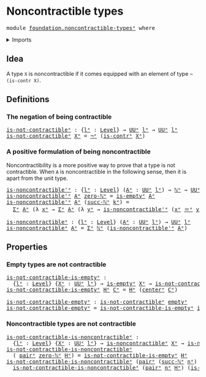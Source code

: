# Noncontractible types

<pre class="Agda"><a id="34" class="Keyword">module</a> <a id="41" href="foundation.noncontractible-types%25E1%25B5%2589.html" class="Module">foundation.noncontractible-typesᵉ</a> <a id="75" class="Keyword">where</a>
</pre>
<details><summary>Imports</summary>

<pre class="Agda"><a id="131" class="Keyword">open</a> <a id="136" class="Keyword">import</a> <a id="143" href="elementary-number-theory.natural-numbers%25E1%25B5%2589.html" class="Module">elementary-number-theory.natural-numbersᵉ</a>

<a id="186" class="Keyword">open</a> <a id="191" class="Keyword">import</a> <a id="198" href="foundation.dependent-pair-types%25E1%25B5%2589.html" class="Module">foundation.dependent-pair-typesᵉ</a>
<a id="231" class="Keyword">open</a> <a id="236" class="Keyword">import</a> <a id="243" href="foundation.universe-levels%25E1%25B5%2589.html" class="Module">foundation.universe-levelsᵉ</a>

<a id="272" class="Keyword">open</a> <a id="277" class="Keyword">import</a> <a id="284" href="foundation-core.contractible-types%25E1%25B5%2589.html" class="Module">foundation-core.contractible-typesᵉ</a>
<a id="320" class="Keyword">open</a> <a id="325" class="Keyword">import</a> <a id="332" href="foundation-core.empty-types%25E1%25B5%2589.html" class="Module">foundation-core.empty-typesᵉ</a>
<a id="361" class="Keyword">open</a> <a id="366" class="Keyword">import</a> <a id="373" href="foundation-core.function-types%25E1%25B5%2589.html" class="Module">foundation-core.function-typesᵉ</a>
<a id="405" class="Keyword">open</a> <a id="410" class="Keyword">import</a> <a id="417" href="foundation-core.identity-types%25E1%25B5%2589.html" class="Module">foundation-core.identity-typesᵉ</a>
<a id="449" class="Keyword">open</a> <a id="454" class="Keyword">import</a> <a id="461" href="foundation-core.negation%25E1%25B5%2589.html" class="Module">foundation-core.negationᵉ</a>
</pre>
</details>

## Idea

A type `X` is noncontractible if it comes equipped with an element of type
`¬ (is-contr X)`.

## Definitions

### The negation of being contractible

<pre class="Agda"><a id="is-not-contractibleᵉ"></a><a id="671" href="foundation.noncontractible-types%25E1%25B5%2589.html#671" class="Function">is-not-contractibleᵉ</a> <a id="692" class="Symbol">:</a> <a id="694" class="Symbol">{</a><a id="695" href="foundation.noncontractible-types%25E1%25B5%2589.html#695" class="Bound">lᵉ</a> <a id="698" class="Symbol">:</a> <a id="700" href="Agda.Primitive.html#742" class="Postulate">Level</a><a id="705" class="Symbol">}</a> <a id="707" class="Symbol">→</a> <a id="709" href="Agda.Primitive.html#429" class="Primitive">UUᵉ</a> <a id="713" href="foundation.noncontractible-types%25E1%25B5%2589.html#695" class="Bound">lᵉ</a> <a id="716" class="Symbol">→</a> <a id="718" href="Agda.Primitive.html#429" class="Primitive">UUᵉ</a> <a id="722" href="foundation.noncontractible-types%25E1%25B5%2589.html#695" class="Bound">lᵉ</a>
<a id="725" href="foundation.noncontractible-types%25E1%25B5%2589.html#671" class="Function">is-not-contractibleᵉ</a> <a id="746" href="foundation.noncontractible-types%25E1%25B5%2589.html#746" class="Bound">Xᵉ</a> <a id="749" class="Symbol">=</a> <a id="751" href="foundation-core.negation%25E1%25B5%2589.html#599" class="Function Operator">¬ᵉ</a> <a id="754" class="Symbol">(</a><a id="755" href="foundation-core.contractible-types%25E1%25B5%2589.html#908" class="Function">is-contrᵉ</a> <a id="765" href="foundation.noncontractible-types%25E1%25B5%2589.html#746" class="Bound">Xᵉ</a><a id="767" class="Symbol">)</a>
</pre>
### A positive formulation of being noncontractible

Noncontractibility is a more positive way to prove that a type is not
contractible. When `A` is noncontractible in the following sense, then it is
apart from the unit type.

<pre class="Agda"><a id="is-noncontractible&#39;ᵉ"></a><a id="1009" href="foundation.noncontractible-types%25E1%25B5%2589.html#1009" class="Function">is-noncontractible&#39;ᵉ</a> <a id="1030" class="Symbol">:</a> <a id="1032" class="Symbol">{</a><a id="1033" href="foundation.noncontractible-types%25E1%25B5%2589.html#1033" class="Bound">lᵉ</a> <a id="1036" class="Symbol">:</a> <a id="1038" href="Agda.Primitive.html#742" class="Postulate">Level</a><a id="1043" class="Symbol">}</a> <a id="1045" class="Symbol">(</a><a id="1046" href="foundation.noncontractible-types%25E1%25B5%2589.html#1046" class="Bound">Aᵉ</a> <a id="1049" class="Symbol">:</a> <a id="1051" href="Agda.Primitive.html#429" class="Primitive">UUᵉ</a> <a id="1055" href="foundation.noncontractible-types%25E1%25B5%2589.html#1033" class="Bound">lᵉ</a><a id="1057" class="Symbol">)</a> <a id="1059" class="Symbol">→</a> <a id="1061" href="elementary-number-theory.natural-numbers%25E1%25B5%2589.html#783" class="Datatype">ℕᵉ</a> <a id="1064" class="Symbol">→</a> <a id="1066" href="Agda.Primitive.html#429" class="Primitive">UUᵉ</a> <a id="1070" href="foundation.noncontractible-types%25E1%25B5%2589.html#1033" class="Bound">lᵉ</a>
<a id="1073" href="foundation.noncontractible-types%25E1%25B5%2589.html#1009" class="Function">is-noncontractible&#39;ᵉ</a> <a id="1094" href="foundation.noncontractible-types%25E1%25B5%2589.html#1094" class="Bound">Aᵉ</a> <a id="1097" href="elementary-number-theory.natural-numbers%25E1%25B5%2589.html#806" class="InductiveConstructor">zero-ℕᵉ</a> <a id="1105" class="Symbol">=</a> <a id="1107" href="foundation-core.empty-types%25E1%25B5%2589.html#1004" class="Function">is-emptyᵉ</a> <a id="1117" href="foundation.noncontractible-types%25E1%25B5%2589.html#1094" class="Bound">Aᵉ</a>
<a id="1120" href="foundation.noncontractible-types%25E1%25B5%2589.html#1009" class="Function">is-noncontractible&#39;ᵉ</a> <a id="1141" href="foundation.noncontractible-types%25E1%25B5%2589.html#1141" class="Bound">Aᵉ</a> <a id="1144" class="Symbol">(</a><a id="1145" href="elementary-number-theory.natural-numbers%25E1%25B5%2589.html#821" class="InductiveConstructor">succ-ℕᵉ</a> <a id="1153" href="foundation.noncontractible-types%25E1%25B5%2589.html#1153" class="Bound">kᵉ</a><a id="1155" class="Symbol">)</a> <a id="1157" class="Symbol">=</a>
  <a id="1161" href="foundation.dependent-pair-types%25E1%25B5%2589.html#585" class="Record">Σᵉ</a> <a id="1164" href="foundation.noncontractible-types%25E1%25B5%2589.html#1141" class="Bound">Aᵉ</a> <a id="1167" class="Symbol">(λ</a> <a id="1170" href="foundation.noncontractible-types%25E1%25B5%2589.html#1170" class="Bound">xᵉ</a> <a id="1173" class="Symbol">→</a> <a id="1175" href="foundation.dependent-pair-types%25E1%25B5%2589.html#585" class="Record">Σᵉ</a> <a id="1178" href="foundation.noncontractible-types%25E1%25B5%2589.html#1141" class="Bound">Aᵉ</a> <a id="1181" class="Symbol">(λ</a> <a id="1184" href="foundation.noncontractible-types%25E1%25B5%2589.html#1184" class="Bound">yᵉ</a> <a id="1187" class="Symbol">→</a> <a id="1189" href="foundation.noncontractible-types%25E1%25B5%2589.html#1009" class="Function">is-noncontractible&#39;ᵉ</a> <a id="1210" class="Symbol">(</a><a id="1211" href="foundation.noncontractible-types%25E1%25B5%2589.html#1170" class="Bound">xᵉ</a> <a id="1214" href="foundation-core.identity-types%25E1%25B5%2589.html#2730" class="Function Operator">＝ᵉ</a> <a id="1217" href="foundation.noncontractible-types%25E1%25B5%2589.html#1184" class="Bound">yᵉ</a><a id="1219" class="Symbol">)</a> <a id="1221" href="foundation.noncontractible-types%25E1%25B5%2589.html#1153" class="Bound">kᵉ</a><a id="1223" class="Symbol">))</a>

<a id="is-noncontractibleᵉ"></a><a id="1227" href="foundation.noncontractible-types%25E1%25B5%2589.html#1227" class="Function">is-noncontractibleᵉ</a> <a id="1247" class="Symbol">:</a> <a id="1249" class="Symbol">{</a><a id="1250" href="foundation.noncontractible-types%25E1%25B5%2589.html#1250" class="Bound">lᵉ</a> <a id="1253" class="Symbol">:</a> <a id="1255" href="Agda.Primitive.html#742" class="Postulate">Level</a><a id="1260" class="Symbol">}</a> <a id="1262" class="Symbol">(</a><a id="1263" href="foundation.noncontractible-types%25E1%25B5%2589.html#1263" class="Bound">Aᵉ</a> <a id="1266" class="Symbol">:</a> <a id="1268" href="Agda.Primitive.html#429" class="Primitive">UUᵉ</a> <a id="1272" href="foundation.noncontractible-types%25E1%25B5%2589.html#1250" class="Bound">lᵉ</a><a id="1274" class="Symbol">)</a> <a id="1276" class="Symbol">→</a> <a id="1278" href="Agda.Primitive.html#429" class="Primitive">UUᵉ</a> <a id="1282" href="foundation.noncontractible-types%25E1%25B5%2589.html#1250" class="Bound">lᵉ</a>
<a id="1285" href="foundation.noncontractible-types%25E1%25B5%2589.html#1227" class="Function">is-noncontractibleᵉ</a> <a id="1305" href="foundation.noncontractible-types%25E1%25B5%2589.html#1305" class="Bound">Aᵉ</a> <a id="1308" class="Symbol">=</a> <a id="1310" href="foundation.dependent-pair-types%25E1%25B5%2589.html#585" class="Record">Σᵉ</a> <a id="1313" href="elementary-number-theory.natural-numbers%25E1%25B5%2589.html#783" class="Datatype">ℕᵉ</a> <a id="1316" class="Symbol">(</a><a id="1317" href="foundation.noncontractible-types%25E1%25B5%2589.html#1009" class="Function">is-noncontractible&#39;ᵉ</a> <a id="1338" href="foundation.noncontractible-types%25E1%25B5%2589.html#1305" class="Bound">Aᵉ</a><a id="1340" class="Symbol">)</a>
</pre>
## Properties

### Empty types are not contractible

<pre class="Agda"><a id="is-not-contractible-is-emptyᵉ"></a><a id="1408" href="foundation.noncontractible-types%25E1%25B5%2589.html#1408" class="Function">is-not-contractible-is-emptyᵉ</a> <a id="1438" class="Symbol">:</a>
  <a id="1442" class="Symbol">{</a><a id="1443" href="foundation.noncontractible-types%25E1%25B5%2589.html#1443" class="Bound">lᵉ</a> <a id="1446" class="Symbol">:</a> <a id="1448" href="Agda.Primitive.html#742" class="Postulate">Level</a><a id="1453" class="Symbol">}</a> <a id="1455" class="Symbol">{</a><a id="1456" href="foundation.noncontractible-types%25E1%25B5%2589.html#1456" class="Bound">Xᵉ</a> <a id="1459" class="Symbol">:</a> <a id="1461" href="Agda.Primitive.html#429" class="Primitive">UUᵉ</a> <a id="1465" href="foundation.noncontractible-types%25E1%25B5%2589.html#1443" class="Bound">lᵉ</a><a id="1467" class="Symbol">}</a> <a id="1469" class="Symbol">→</a> <a id="1471" href="foundation-core.empty-types%25E1%25B5%2589.html#1004" class="Function">is-emptyᵉ</a> <a id="1481" href="foundation.noncontractible-types%25E1%25B5%2589.html#1456" class="Bound">Xᵉ</a> <a id="1484" class="Symbol">→</a> <a id="1486" href="foundation.noncontractible-types%25E1%25B5%2589.html#671" class="Function">is-not-contractibleᵉ</a> <a id="1507" href="foundation.noncontractible-types%25E1%25B5%2589.html#1456" class="Bound">Xᵉ</a>
<a id="1510" href="foundation.noncontractible-types%25E1%25B5%2589.html#1408" class="Function">is-not-contractible-is-emptyᵉ</a> <a id="1540" href="foundation.noncontractible-types%25E1%25B5%2589.html#1540" class="Bound">Hᵉ</a> <a id="1543" href="foundation.noncontractible-types%25E1%25B5%2589.html#1543" class="Bound">Cᵉ</a> <a id="1546" class="Symbol">=</a> <a id="1548" href="foundation.noncontractible-types%25E1%25B5%2589.html#1540" class="Bound">Hᵉ</a> <a id="1551" class="Symbol">(</a><a id="1552" href="foundation-core.contractible-types%25E1%25B5%2589.html#1016" class="Function">centerᵉ</a> <a id="1560" href="foundation.noncontractible-types%25E1%25B5%2589.html#1543" class="Bound">Cᵉ</a><a id="1562" class="Symbol">)</a>

<a id="is-not-contractible-emptyᵉ"></a><a id="1565" href="foundation.noncontractible-types%25E1%25B5%2589.html#1565" class="Function">is-not-contractible-emptyᵉ</a> <a id="1592" class="Symbol">:</a> <a id="1594" href="foundation.noncontractible-types%25E1%25B5%2589.html#671" class="Function">is-not-contractibleᵉ</a> <a id="1615" href="foundation-core.empty-types%25E1%25B5%2589.html#811" class="Datatype">emptyᵉ</a>
<a id="1622" href="foundation.noncontractible-types%25E1%25B5%2589.html#1565" class="Function">is-not-contractible-emptyᵉ</a> <a id="1649" class="Symbol">=</a> <a id="1651" href="foundation.noncontractible-types%25E1%25B5%2589.html#1408" class="Function">is-not-contractible-is-emptyᵉ</a> <a id="1681" href="foundation-core.function-types%25E1%25B5%2589.html#309" class="Function">idᵉ</a>
</pre>
### Noncontractible types are not contractible

<pre class="Agda"><a id="is-not-contractible-is-noncontractibleᵉ"></a><a id="1746" href="foundation.noncontractible-types%25E1%25B5%2589.html#1746" class="Function">is-not-contractible-is-noncontractibleᵉ</a> <a id="1786" class="Symbol">:</a>
  <a id="1790" class="Symbol">{</a><a id="1791" href="foundation.noncontractible-types%25E1%25B5%2589.html#1791" class="Bound">lᵉ</a> <a id="1794" class="Symbol">:</a> <a id="1796" href="Agda.Primitive.html#742" class="Postulate">Level</a><a id="1801" class="Symbol">}</a> <a id="1803" class="Symbol">{</a><a id="1804" href="foundation.noncontractible-types%25E1%25B5%2589.html#1804" class="Bound">Xᵉ</a> <a id="1807" class="Symbol">:</a> <a id="1809" href="Agda.Primitive.html#429" class="Primitive">UUᵉ</a> <a id="1813" href="foundation.noncontractible-types%25E1%25B5%2589.html#1791" class="Bound">lᵉ</a><a id="1815" class="Symbol">}</a> <a id="1817" class="Symbol">→</a> <a id="1819" href="foundation.noncontractible-types%25E1%25B5%2589.html#1227" class="Function">is-noncontractibleᵉ</a> <a id="1839" href="foundation.noncontractible-types%25E1%25B5%2589.html#1804" class="Bound">Xᵉ</a> <a id="1842" class="Symbol">→</a> <a id="1844" href="foundation.noncontractible-types%25E1%25B5%2589.html#671" class="Function">is-not-contractibleᵉ</a> <a id="1865" href="foundation.noncontractible-types%25E1%25B5%2589.html#1804" class="Bound">Xᵉ</a>
<a id="1868" href="foundation.noncontractible-types%25E1%25B5%2589.html#1746" class="Function">is-not-contractible-is-noncontractibleᵉ</a>
  <a id="1910" class="Symbol">(</a> <a id="1912" href="foundation.dependent-pair-types%25E1%25B5%2589.html#679" class="InductiveConstructor">pairᵉ</a> <a id="1918" href="elementary-number-theory.natural-numbers%25E1%25B5%2589.html#806" class="InductiveConstructor">zero-ℕᵉ</a> <a id="1926" href="foundation.noncontractible-types%25E1%25B5%2589.html#1926" class="Bound">Hᵉ</a><a id="1928" class="Symbol">)</a> <a id="1930" class="Symbol">=</a> <a id="1932" href="foundation.noncontractible-types%25E1%25B5%2589.html#1408" class="Function">is-not-contractible-is-emptyᵉ</a> <a id="1962" href="foundation.noncontractible-types%25E1%25B5%2589.html#1926" class="Bound">Hᵉ</a>
<a id="1965" href="foundation.noncontractible-types%25E1%25B5%2589.html#1746" class="Function">is-not-contractible-is-noncontractibleᵉ</a> <a id="2005" class="Symbol">(</a><a id="2006" href="foundation.dependent-pair-types%25E1%25B5%2589.html#679" class="InductiveConstructor">pairᵉ</a> <a id="2012" class="Symbol">(</a><a id="2013" href="elementary-number-theory.natural-numbers%25E1%25B5%2589.html#821" class="InductiveConstructor">succ-ℕᵉ</a> <a id="2021" href="foundation.noncontractible-types%25E1%25B5%2589.html#2021" class="Bound">nᵉ</a><a id="2023" class="Symbol">)</a> <a id="2025" class="Symbol">(</a><a id="2026" href="foundation.dependent-pair-types%25E1%25B5%2589.html#679" class="InductiveConstructor">pairᵉ</a> <a id="2032" href="foundation.noncontractible-types%25E1%25B5%2589.html#2032" class="Bound">xᵉ</a> <a id="2035" class="Symbol">(</a><a id="2036" href="foundation.dependent-pair-types%25E1%25B5%2589.html#679" class="InductiveConstructor">pairᵉ</a> <a id="2042" href="foundation.noncontractible-types%25E1%25B5%2589.html#2042" class="Bound">yᵉ</a> <a id="2045" href="foundation.noncontractible-types%25E1%25B5%2589.html#2045" class="Bound">Hᵉ</a><a id="2047" class="Symbol">)))</a> <a id="2051" href="foundation.noncontractible-types%25E1%25B5%2589.html#2051" class="Bound">Cᵉ</a> <a id="2054" class="Symbol">=</a>
  <a id="2058" href="foundation.noncontractible-types%25E1%25B5%2589.html#1746" class="Function">is-not-contractible-is-noncontractibleᵉ</a> <a id="2098" class="Symbol">(</a><a id="2099" href="foundation.dependent-pair-types%25E1%25B5%2589.html#679" class="InductiveConstructor">pairᵉ</a> <a id="2105" href="foundation.noncontractible-types%25E1%25B5%2589.html#2021" class="Bound">nᵉ</a> <a id="2108" href="foundation.noncontractible-types%25E1%25B5%2589.html#2045" class="Bound">Hᵉ</a><a id="2110" class="Symbol">)</a> <a id="2112" class="Symbol">(</a><a id="2113" href="foundation-core.contractible-types%25E1%25B5%2589.html#7659" class="Function">is-prop-is-contrᵉ</a> <a id="2131" href="foundation.noncontractible-types%25E1%25B5%2589.html#2051" class="Bound">Cᵉ</a> <a id="2134" href="foundation.noncontractible-types%25E1%25B5%2589.html#2032" class="Bound">xᵉ</a> <a id="2137" href="foundation.noncontractible-types%25E1%25B5%2589.html#2042" class="Bound">yᵉ</a><a id="2139" class="Symbol">)</a>
</pre>